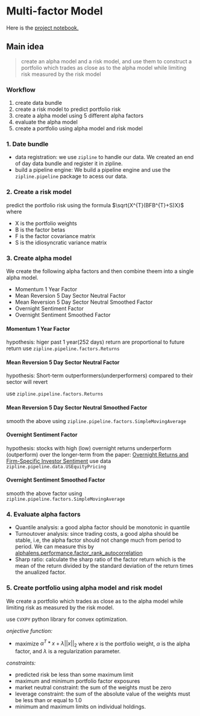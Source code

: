 # Multi-factor Model
Here is the [project notebook.](project_4_starter.ipynb)

## Main idea
> create an alpha model and a risk model, and use them to construct a portfolio which trades as close as to the alpha model while limiting risk measured by the risk model

### Workflow
1. create data bundle
2. create a risk model to predict portfolio risk
3. create a alpha model using 5 different alpha factors
4. evaluate the alpha model
5. create a portfolio using alpha model and risk model


### 1. Date bundle
- data registration: we use `zipline` to handle our data. We created an end of day data bundle and register it in zipline.
- build a pipeline engine: We build a pipeline engine and use the `zipline.pipeline` package to acess our data.

### 2. Create a risk model

predict the portfolio risk using the formula $\sqrt{X^{T}(BFB^{T}+S)X}$ where
- X is the portfolio weights
- B is the factor betas
- F is the factor covariance matrix
- S is the  idiosyncratic variance matrix

### 3. Create alpha model

We create the following alpha factors and then combine theem into a single alpha model.
- Momentum 1 Year Factor
- Mean Reversion 5 Day Sector Neutral Factor
- Mean Reversion 5 Day Sector Neutral Smoothed Factor
- Overnight Sentiment Factor
- Overnight Sentiment Smoothed Factor

#### Momentum 1 Year Factor
hypothesis: higer past 1 year(252 days) return are proportional to future return
use `zipline.pipeline.factors.Returns`

#### Mean Reversion 5 Day Sector Neutral Factor
hypothesis: Short-term outperformers(underperformers) compared to their sector will revert

use `zipline.pipeline.factors.Returns`

#### Mean Reversion 5 Day Sector Neutral Smoothed Factor
smooth the above using `zipline.pipeline.factors.SimpleMovingAverage`


#### Overnight Sentiment Factor
hypothesis: stocks with high (low) overnight returns underperform (outperform) over the longer-term
from the paper: [Overnight Returns and Firm-Specific Investor Sentiment](https://papers.ssrn.com/sol3/papers.cfm?abstract_id=2554010)
use data `zipline.pipeline.data.USEquityPricing`

#### Overnight Sentiment Smoothed Factor
smooth the above factor using `zipline.pipeline.factors.SimpleMovingAverage`

### 4. Evaluate alpha factors
- Quantile analysis: a good alpha factor should be monotonic in quantile
- Turnoutover analysis: since trading costs, a good alpha should be stable, i.e, the alpha factor should not change much from period to period. We can measure this by [alphalens.performance.factor_rank_autocorrelation](https://quantopian.github.io/alphalens/alphalens.html?highlight=factor_rank_autocorrelation#alphalens.performance.factor_rank_autocorrelation)
- Sharp ratio: calculate the sharp ratio of the factor return which is the mean of the return divided by the standard deviation of the return times the anualized factor.


### 5. Create portfolio using alpha model and risk model
We create a portfolio which trades as close as to the alpha model while limiting risk as measured by the risk model.

use `CVXPY` python library for convex optimization.

*onjective function:* 
- maximize $\alpha^{T}*x + \lambda||x||_{2}$ where $x$ is the portfolio weight, $\alpha$ is the alpha factor, and $\lambda$ is a regularization parameter. 

*constraints:*
- predicted risk be less than some maximum limit
- maximum and minimum portfolio factor exposures
- market neutral constraint: the sum of the weights must be zero 
- leverage constraint: the sum of the absolute value of the weights must be less than or equal to 1.0
- minimum and maximum limits on individual holdings.
